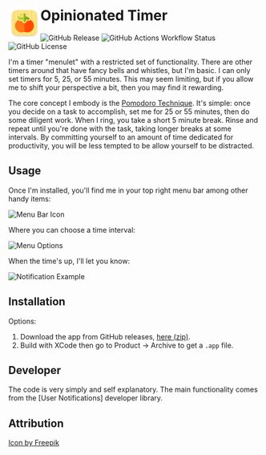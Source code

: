 <h1>
   <img src="OpinionatedTimer/Assets.xcassets/AppIcon.appiconset/icon_128px.png" width="64" height="64" align="left" >
   Opinionated Timer
</h1>

![GitHub Release](https://img.shields.io/github/v/release/zkokaja/opinionated-timer)
![GitHub Actions Workflow Status](https://img.shields.io/github/actions/workflow/status/zkokaja/opinionated-timer/xcode.yml)
![GitHub License](https://img.shields.io/github/license/zkokaja/opinionated-timer)

I'm a timer "menulet" with a restricted set of functionality. There are other
timers around that have fancy bells and whistles, but I'm basic. I can only set
timers for 5, 25, or 55 minutes. This may seem limiting, but if you allow me to
shift your perspective a bit, then you may find it rewarding.

The core concept I embody is the [Pomodoro Technique]. It's simple: once you
decide on a task to accomplish, set me for 25 or 55 minutes, then do some
diligent work. When I ring, you take a short 5 minute break. Rinse and repeat
until you're done with the task, taking longer breaks at some intervals. By
committing yourself to an amount of time dedicated for productivity, you will
be less tempted to be allow yourself to be distracted.

## Usage

Once I'm installed, you'll find me in your top right menu bar among other handy items:

<img src="images/menu-bar.png" alt="Menu Bar Icon" height="30" />

Where you can choose a time interval: 

<img src="images/menu-items.png" alt="Menu Options" width="200" />

When the time's up, I'll let you know:

<img src="images/notification-example.png" alt="Notification Example" width="500" />


## Installation

Options:

1. Download the app from GitHub releases,
   [here (zip)](https://github.com/zkokaja/opinionated-timer/releases/latest/download/OpinionatedTimer.zip).
2. Build with XCode then go to Product -> Archive to get a `.app` file.

## Developer

The code is very simply and self explanatory. The main functionality comes
from the [User Notifications] developer library.


## Attribution
<a href="https://www.freepik.com/icon/tomato_676503">Icon by Freepik</a>

[Pomodoro Technique]: https://en.wikipedia.org/wiki/Pomodoro_Technique
